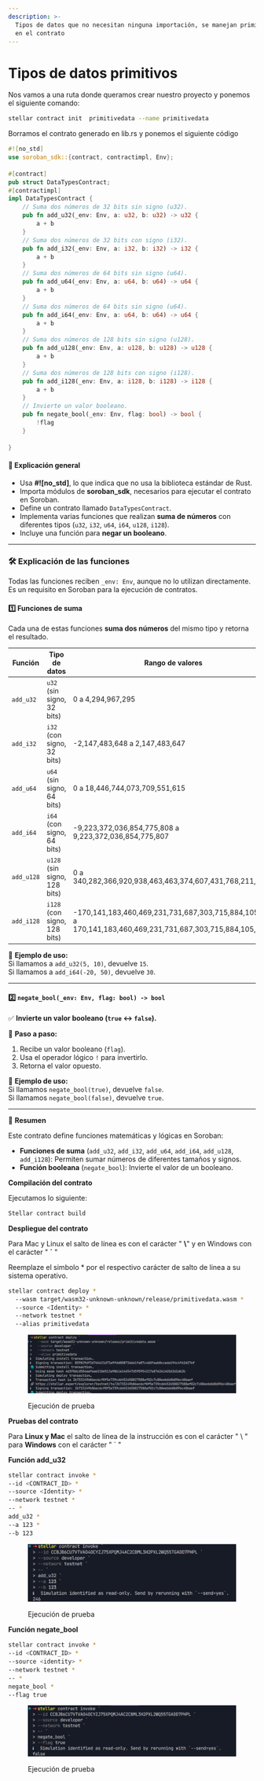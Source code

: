 ```yaml
---
description: >-
  Tipos de datos que no necesitan ninguna importación, se manejan primitivamente
  en el contrato
---
```


# Tipos de datos primitivos

Nos vamos a una ruta donde queramos crear nuestro proyecto y ponemos el siguiente comando:

```bash
stellar contract init  primitivedata --name primitivedata
```

Borramos el contrato generado en  lib.rs y ponemos el siguiente código

```rust
#![no_std]
use soroban_sdk::{contract, contractimpl, Env};

#[contract]
pub struct DataTypesContract;
#[contractimpl]
impl DataTypesContract {
    // Suma dos números de 32 bits sin signo (u32).
    pub fn add_u32(_env: Env, a: u32, b: u32) -> u32 {
        a + b
    }
    // Suma dos números de 32 bits con signo (i32).
    pub fn add_i32(_env: Env, a: i32, b: i32) -> i32 {
        a + b
    }
    // Suma dos números de 64 bits sin signo (u64).
    pub fn add_u64(_env: Env, a: u64, b: u64) -> u64 {
        a + b
    }
    // Suma dos números de 64 bits sin signo (u64).
    pub fn add_i64(_env: Env, a: u64, b: u64) -> u64 {
        a + b
    }
    // Suma dos números de 128 bits sin signo (u128).
    pub fn add_u128(_env: Env, a: u128, b: u128) -> u128 {
        a + b
    }
    // Suma dos números de 128 bits con signo (i128).
    pub fn add_i128(_env: Env, a: i128, b: i128) -> i128 {
        a + b
    }
    // Invierte un valor booleano.
    pub fn negate_bool(_env: Env, flag: bool) -> bool {
        !flag
    }

}

```

#### 📌 **Explicación general**

* Usa **#!\[no\_std]**, lo que indica que no usa la biblioteca estándar de Rust.
* Importa módulos de **soroban\_sdk**, necesarios para ejecutar el contrato en Soroban.
* Define un contrato llamado `DataTypesContract`.
* Implementa varias funciones que realizan **suma de números** con diferentes tipos (`u32`, `i32`, `u64`, `i64`, `u128`, `i128`).
* Incluye una función para **negar un booleano**.

***

### 🛠 **Explicación de las funciones**

Todas las funciones reciben `_env: Env`, aunque no lo utilizan directamente. Es un requisito en Soroban para la ejecución de contratos.

#### 1️⃣ **Funciones de suma**

Cada una de estas funciones **suma dos números** del mismo tipo y retorna el resultado.

| **Función** | **Tipo de datos**            | **Rango de valores**                                                                                       |
| ----------- | ---------------------------- | ---------------------------------------------------------------------------------------------------------- |
| `add_u32`   | `u32` (sin signo, 32 bits)   | 0 a 4,294,967,295                                                                                          |
| `add_i32`   | `i32` (con signo, 32 bits)   | -2,147,483,648 a 2,147,483,647                                                                             |
| `add_u64`   | `u64` (sin signo, 64 bits)   | 0 a 18,446,744,073,709,551,615                                                                             |
| `add_i64`   | `i64` (con signo, 64 bits)   | -9,223,372,036,854,775,808 a 9,223,372,036,854,775,807                                                     |
| `add_u128`  | `u128` (sin signo, 128 bits) | 0 a 340,282,366,920,938,463,463,374,607,431,768,211,455                                                    |
| `add_i128`  | `i128` (con signo, 128 bits) | -170,141,183,460,469,231,731,687,303,715,884,105,728 a 170,141,183,460,469,231,731,687,303,715,884,105,727 |

📌 **Ejemplo de uso:**\
Si llamamos a `add_u32(5, 10)`, devuelve `15`.\
Si llamamos a `add_i64(-20, 50)`, devuelve `30`.

***

#### 2️⃣ **`negate_bool(_env: Env, flag: bool) -> bool`**

✅ **Invierte un valor booleano (`true` ↔ `false`).**

📌 **Paso a paso:**

1. Recibe un valor booleano (`flag`).
2. Usa el operador lógico `!` para invertirlo.
3. Retorna el valor opuesto.

📌 **Ejemplo de uso:**\
Si llamamos `negate_bool(true)`, devuelve `false`.\
Si llamamos `negate_bool(false)`, devuelve `true`.

***

📌 **Resumen**

Este contrato define funciones matemáticas y lógicas en Soroban:

* **Funciones de suma** (`add_u32`, `add_i32`, `add_u64`, `add_i64`, `add_u128`, `add_i128`): Permiten sumar números de diferentes tamaños y signos.
* **Función booleana** (`negate_bool`): Invierte el valor de un booleano.

**Compilación del contrato**

Ejecutamos lo siguiente:

```bash
Stellar contract build
```

**Despliegue del contrato**

Para Mac y Linux el salto de línea es con el carácter " **\\**" y en Windows con el carácter " **´** "

Reemplaze el simbolo \* por el respectivo carácter de salto de linea a su sistema operativo.

```bash
stellar contract deploy *
  --wasm target/wasm32-unknown-unknown/release/primitivedata.wasm *
  --source <Identity> *
  --network testnet *
  --alias primitivedata
```

<figure><img src="../../.gitbook/assets/image (19).png" alt=""><figcaption><p>Ejecución de prueba</p></figcaption></figure>

**Pruebas del contrato**

Para **Linux y Mac** el salto de línea de la instrucción es con el carácter " \ " para **Windows** con el carácter " \` "

**Función add\_u32**

```bash
stellar contract invoke *
--id <CONTRACT_ID> *
--source <Identity> *
--network testnet *
-- *
add_u32 *
--a 123 *
--b 123
```

<figure><img src="../../.gitbook/assets/image (20).png" alt=""><figcaption><p>Ejecución de prueba</p></figcaption></figure>

**Función negate\_bool**

```bash
stellar contract invoke *
--id <CONTRACT_ID> *
--source <identity> *
--network testnet *
-- *
negate_bool *
--flag true
```

<figure><img src="../../.gitbook/assets/image (21).png" alt=""><figcaption><p>Ejecución de prueba</p></figcaption></figure>
